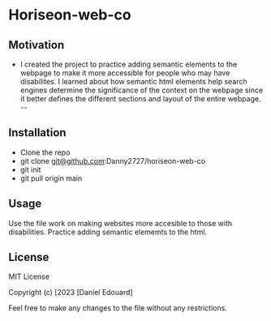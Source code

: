 # Horiseon-web-co

## Motivation 
- I created the project to practice adding semantic elements to the webpage to make it more accessible for people who may have disabilites. I learned about how semantic html elements help search engines determine the significance of the context on the webpage since it better defines the different sections and layout of the entire webpage.
--
## Installation
- Clone the repo
- git clone git@github.com:Danny2727/horiseon-web-co
- git init
- git pull origin main


## Usage
Use the file work on making websites more accesible to those with disabilities. Practice adding semantic elememts to the html. 

## License 

MIT License

Copyright (c) [2023 [Daniel Edouard]

Feel free to make any changes to the file without any restrictions.


 






